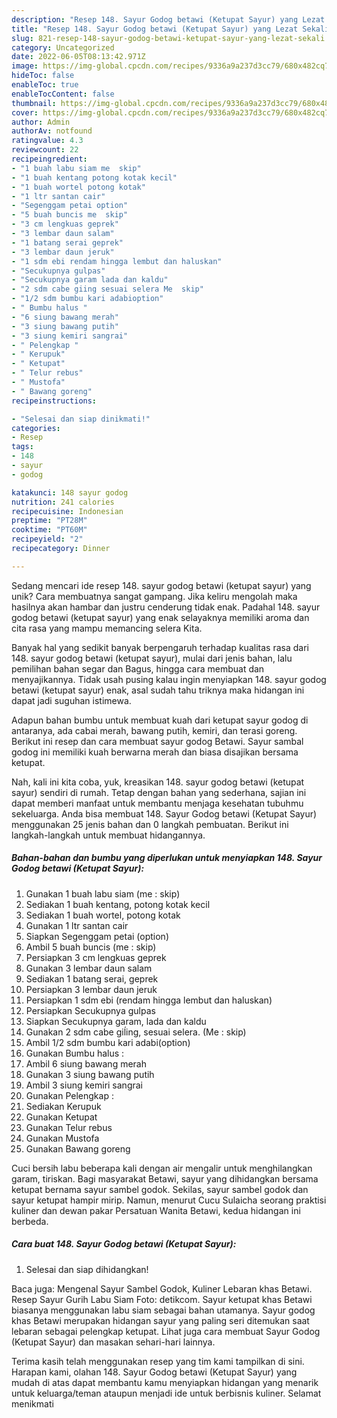 ```yaml
---
description: "Resep 148. Sayur Godog betawi (Ketupat Sayur) yang Lezat Sekali"
title: "Resep 148. Sayur Godog betawi (Ketupat Sayur) yang Lezat Sekali"
slug: 821-resep-148-sayur-godog-betawi-ketupat-sayur-yang-lezat-sekali
category: Uncategorized
date: 2022-06-05T08:13:42.971Z
image: https://img-global.cpcdn.com/recipes/9336a9a237d3cc79/680x482cq70/148-sayur-godog-betawi-ketupat-sayur-foto-resep-utama.jpg
hideToc: false
enableToc: true
enableTocContent: false
thumbnail: https://img-global.cpcdn.com/recipes/9336a9a237d3cc79/680x482cq70/148-sayur-godog-betawi-ketupat-sayur-foto-resep-utama.jpg
cover: https://img-global.cpcdn.com/recipes/9336a9a237d3cc79/680x482cq70/148-sayur-godog-betawi-ketupat-sayur-foto-resep-utama.jpg
author: Admin
authorAv: notfound
ratingvalue: 4.3
reviewcount: 22
recipeingredient:
- "1 buah labu siam me  skip"
- "1 buah kentang potong kotak kecil"
- "1 buah wortel potong kotak"
- "1 ltr santan cair"
- "Segenggam petai option"
- "5 buah buncis me  skip"
- "3 cm lengkuas geprek"
- "3 lembar daun salam"
- "1 batang serai geprek"
- "3 lembar daun jeruk"
- "1 sdm ebi rendam hingga lembut dan haluskan"
- "Secukupnya gulpas"
- "Secukupnya garam lada dan kaldu"
- "2 sdm cabe giing sesuai selera Me  skip"
- "1/2 sdm bumbu kari adabioption"
- " Bumbu halus "
- "6 siung bawang merah"
- "3 siung bawang putih"
- "3 siung kemiri sangrai"
- " Pelengkap "
- " Kerupuk"
- " Ketupat"
- " Telur rebus"
- " Mustofa"
- " Bawang goreng"
recipeinstructions:

- "Selesai dan siap dinikmati!"
categories:
- Resep
tags:
- 148
- sayur
- godog

katakunci: 148 sayur godog 
nutrition: 241 calories
recipecuisine: Indonesian
preptime: "PT28M"
cooktime: "PT60M"
recipeyield: "2"
recipecategory: Dinner

---
```





Sedang mencari ide resep 148. sayur godog betawi (ketupat sayur) yang unik? Cara membuatnya sangat gampang. Jika keliru mengolah maka hasilnya akan hambar dan justru cenderung tidak enak. Padahal 148. sayur godog betawi (ketupat sayur) yang enak selayaknya memiliki aroma dan cita rasa yang mampu memancing selera Kita.





Banyak hal yang sedikit banyak berpengaruh terhadap kualitas rasa dari 148. sayur godog betawi (ketupat sayur), mulai dari jenis bahan, lalu pemilihan bahan segar dan Bagus, hingga cara membuat dan menyajikannya. Tidak usah pusing kalau ingin menyiapkan 148. sayur godog betawi (ketupat sayur) enak,      asal sudah tahu triknya maka hidangan ini dapat jadi suguhan istimewa.














Adapun bahan bumbu untuk membuat kuah dari ketupat sayur godog di antaranya, ada cabai merah, bawang putih, kemiri, dan terasi goreng. Berikut ini resep dan cara membuat sayur godog Betawi. Sayur sambal godog ini memiliki kuah berwarna merah dan biasa disajikan bersama ketupat.






Nah, kali ini kita coba, yuk, kreasikan 148. sayur godog betawi (ketupat sayur) sendiri di rumah. Tetap dengan bahan yang sederhana, sajian ini dapat memberi manfaat untuk membantu menjaga kesehatan tubuhmu sekeluarga. Anda bisa membuat 148. Sayur Godog betawi (Ketupat Sayur) menggunakan 25 jenis bahan dan 0 langkah pembuatan. Berikut ini langkah-langkah untuk membuat hidangannya.

<!--inarticleads1-->

##### Bahan-bahan dan bumbu yang diperlukan untuk menyiapkan 148. Sayur Godog betawi (Ketupat Sayur):

1. Gunakan 1 buah labu siam (me : skip)
1. Sediakan 1 buah kentang, potong kotak kecil
1. Sediakan 1 buah wortel, potong kotak
1. Gunakan 1 ltr santan cair
1. Siapkan Segenggam petai (option)
1. Ambil 5 buah buncis (me : skip)
1. Persiapkan 3 cm lengkuas geprek
1. Gunakan 3 lembar daun salam
1. Sediakan 1 batang serai, geprek
1. Persiapkan 3 lembar daun jeruk
1. Persiapkan 1 sdm ebi (rendam hingga lembut dan haluskan)
1. Persiapkan Secukupnya gulpas
1. Siapkan Secukupnya garam, lada dan kaldu
1. Gunakan 2 sdm cabe giĺing, sesuai selera. (Me : skip)
1. Ambil 1/2 sdm bumbu kari adabi(option)
1. Gunakan  Bumbu halus :
1. Ambil 6 siung bawang merah
1. Gunakan 3 siung bawang putih
1. Ambil 3 siung kemiri sangrai
1. Gunakan  Pelengkap :
1. Sediakan  Kerupuk
1. Gunakan  Ketupat
1. Gunakan  Telur rebus
1. Gunakan  Mustofa
1. Gunakan  Bawang goreng


Cuci bersih labu beberapa kali dengan air mengalir untuk menghilangkan garam, tiriskan. Bagi masyarakat Betawi, sayur yang dihidangkan bersama ketupat bernama sayur sambel godok. Sekilas, sayur sambel godok dan sayur ketupat hampir mirip. Namun, menurut Cucu Sulaicha seorang praktisi kuliner dan dewan pakar Persatuan Wanita Betawi, kedua hidangan ini berbeda. 

<!--inarticleads2-->

##### Cara buat 148. Sayur Godog betawi (Ketupat Sayur):


1. Selesai dan siap dihidangkan!

Baca juga: Mengenal Sayur Sambel Godok, Kuliner Lebaran khas Betawi. Resep Sayur Gurih Labu Siam Foto: detikcom. Sayur ketupat khas Betawi biasanya menggunakan labu siam sebagai bahan utamanya. Sayur godog khas Betawi merupakan hidangan sayur yang paling seri ditemukan saat lebaran sebagai pelengkap ketupat. Lihat juga cara membuat Sayur Godog (Ketupat Sayur) dan masakan sehari-hari lainnya. 

Terima kasih telah menggunakan resep yang tim kami tampilkan di sini. Harapan kami, olahan 148. Sayur Godog betawi (Ketupat Sayur) yang mudah di atas dapat membantu kamu menyiapkan hidangan yang menarik untuk keluarga/teman ataupun menjadi ide untuk berbisnis kuliner. Selamat menikmati
